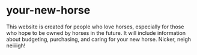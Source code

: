 # your-new-horse

This website is created for people who love horses, especially for those who hope to be owned by horses in the future. It will include information about budgeting, purchasing, and caring for your new horse. Nicker, neigh neiiiigh!